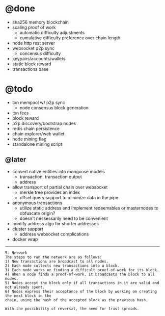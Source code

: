 # @done
- sha256 memory blockchain
- scaling proof of work
  - automatic difficulty adjustments
  - cumulative difficulty preference over chain length
- node http rest server
- websocket p2p sync
  - concensus difficulty
- keypairs/accounts/wallets
- static block reward
- transactions base

# @todo
- txn mempool w/ p2p sync
  - node consensus block generation
- txn fees
- block reward
- p2p discovery/bootstrap nodes
- redis chain persistence
- chain explorer/web wallet
- node mining flag
- standalone mining script

## @later
- convert native entities into mongoose models
  - transaction, transaction output
  - address
- allow transport of partial chain over websocket
  - merkle tree provides an index
  - offset query support to minimize data in the pipe
- anonymous transactions
  - utilize static address and implement redeemables or masternodes to obfuscate origin?
  - doesn't nessessarily need to be convenient
- modify address algo for shorter addresses
- cluster support
  - address websocket complications
- docker wrap

---

```
5. Network
The steps to run the network are as follows:
1) New transactions are broadcast to all nodes.
2) Each node collects new transactions into a block.
3) Each node works on finding a difficult proof-of-work for its block.
4) When a node finds a proof-of-work, it broadcasts the block to all nodes.
5) Nodes accept the block only if all transactions in it are valid and not already spent.
6) Nodes express their acceptance of the block by working on creating the next block in the
chain, using the hash of the accepted block as the previous hash.
```

```
With the possibility of reversal, the need for trust spreads.
```



